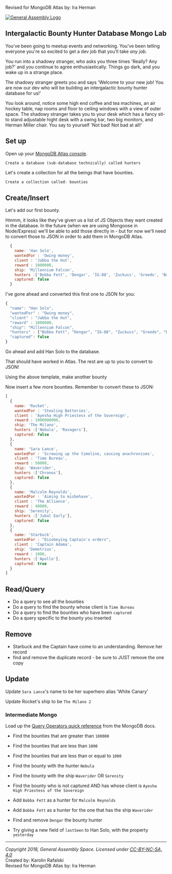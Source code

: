 Revised for MongoDB Atlas by: Ira Herman

[![General Assembly Logo](https://camo.githubusercontent.com/1a91b05b8f4d44b5bbfb83abac2b0996d8e26c92/687474703a2f2f692e696d6775722e636f6d2f6b6538555354712e706e67)](https://generalassemb.ly)

## Intergalactic Bounty Hunter Database Mongo Lab

You've been going to meetup events and networking. You've been telling everyone you're so excited to get a dev job that you'll take _any job_.

You run into a shadowy stranger, who asks you three times 'Really? Any job?' and you continue to agree enthusiastically. Things go dark, and you wake up in a strange place.

The shadowy stranger greets you and says 'Welcome to your new job! You are now our dev who will be building an intergalactic bounty hunter database for us!'

You look around, notice some high end coffee and tea machines, an air hockey table, nap rooms and floor to ceiling windows with a view of outer space. The shadowy stranger takes you to your desk which has a fancy sit-to stand adjustable hight desk with a swing bar, two big monitors, and Herman Miller chair. You say to yourself 'Not bad! Not bad at all!'

## Set up

Open up your [MongoDB Atlas console](https://www.mongodb.com/cloud/atlas).

```
Create a database (sub-database technically) called hunters
```

Let's create a collection for all the beings that have bounties.

```js
Create a collection called: bounties
```


## Create/Insert

Let's add our first bounty.

Hmmm, it looks like they've given us a list of JS Objects they want created in the database. In the future (when we are using Mongoose in Node/Express) we'll be able to add those directly in - but for now we'll need to convert those to JSON in order to add them in MongoDB Atlas.

```js
  {
    name: 'Han Solo',
    wantedFor : 'Owing money',
    client : 'Jabba the Hut',
    reward : 1000000,
    ship: 'Millennium Falcon',
    hunters :['Bobba Fett', 'Dengar', 'IG-88', 'Zuckuss', 'Greedo', 'Bossk', '4-LOM'],
    captured: false
  }
```

I've gone ahead and converted this first one to JSON for you:

```js
{
  "name": "Han Solo",
  "wantedFor" : "Owing money",
  "client" : "Jabba the Hut",
  "reward" : 1000000,
  "ship": "Millennium Falcon",
  "hunters" : ["Bobba Fett", "Dengar", "IG-88", "Zuckuss", "Greedo", "Bossk", "4-LOM"],
  "captured": false
}
```

Go ahead and add Han Solo to the database.

That should have worked in Atlas. The rest are up to you to convert to JSON!

Using the above template, make another bounty

Now insert a few more bounties. Remember to convert these to JSON:

```js
[
  {
    name: 'Rocket',
    wantedFor : 'Stealing Batteries',
    client : 'Ayesha High Priestess of the Sovereign',
    reward : 1000000000,
    ship: 'The Milano',
    hunters :['Nebula', 'Ravagers'],
    captured: false
  },
  {
    name: 'Sara Lance',
    wantedFor : 'Screwing up the timeline, causing anachronisms',
    client : 'Time Bureau',
    reward : 50000,
    ship: 'Waverider',
    hunters :['Chronos'],
    captured: false
  },
  {
    name: 'Malcolm Reynolds',
    wantedFor : 'Aiming to misbehave',
    client : 'The Alliance',
    reward : 40000,
    ship: 'Serenity',
    hunters :['Jubal Early'],
    captured: false
  },
  {
    name: 'Starbuck',
    wantedFor : "Disobeying Captain's orders",
    client : 'Captain Adama',
    ship: 'Demetrius',
    reward : 1000,
    hunters :['Apollo'],
    captured: true
  }
]
```

## Read/Query

- Do a query to see all the bounties
- Do a query to find the bounty whose client is `Time Bureau`
- Do a query to find the bounties who have been `captured`
- Do a query specific to the bounty you inserted

## Remove

- Starbuck and the Captain have come to an understanding. Remove her record
- find and remove the duplicate record - be sure to JUST remove the one copy

## Update
Update `Sara Lance`'s name to be her superhero alias 'White Canary'

Update Rocket's ship to be `The Milano 2`

### Intermediate Mongo
Load up the [Query Operators quick reference](https://docs.mongodb.com/manual/reference/operator/query/) from the MongoDB docs.

- Find the bounties that are greater than `100000`
- Find the bounties that are less than `1000`
- Find the bounties that are less than or equal to `1000`

- Find the bounty with the hunter `Nebula`
- Find the bounty with the ship `Waverider` OR `Serenity`
- Find the bounty who is not captured AND has whose client is `Ayesha High Priestess of the Sovereign`
- Add `Bobba Fett` as a hunter for `Malcolm Reynolds`
- Add `Bobba Fett` as a hunter for the one that has the ship `Waverider`
- Find and remove `Dengar` the bounty hunter
- Try giving a new field of `lastSeen` to Han Solo, with the property `yesterday`

---

*Copyright 2018, General Assembly Space. Licensed under [CC-BY-NC-SA, 4.0](https://creativecommons.org/licenses/by-nc-sa/4.0/)* <br>
Created by: Karolin Rafalski <br>
Revised for MongoDB Atlas by: Ira Herman <br>

